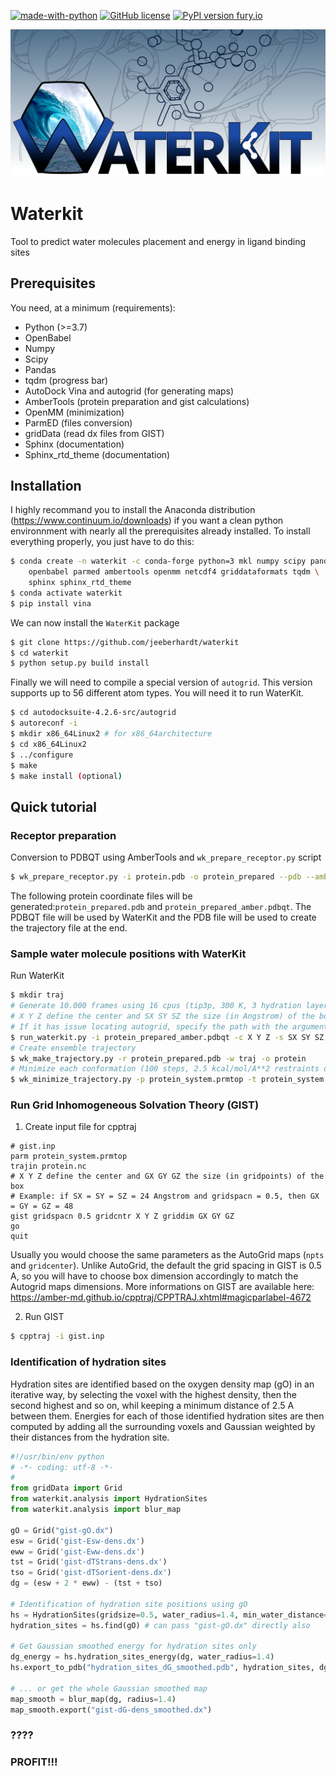 [![made-with-python](https://img.shields.io/badge/Made%20with-Python-1f425f.svg)](https://www.python.org/) [![GitHub license](https://img.shields.io/badge/License-GPL%20v3-blue.svg)](https://www.gnu.org/licenses/gpl-3.0) [![PyPI version fury.io](https://img.shields.io/badge/version-0.5.1-green.svg)](https://pypi.python.org/pypi/ansicolortags/) 

<img src="data/waterkit_logo_composite_TOC.jpg" width="1000">

# Waterkit
Tool to predict water molecules placement and energy in ligand binding sites

## Prerequisites

You need, at a minimum (requirements):
* Python (>=3.7)
* OpenBabel
* Numpy 
* Scipy
* Pandas
* tqdm (progress bar)
* AutoDock Vina and autogrid (for generating maps)
* AmberTools (protein preparation and gist calculations)
* OpenMM (minimization)
* ParmED (files conversion)
* gridData (read dx files from GIST)
* Sphinx (documentation)
* Sphinx_rtd_theme (documentation)

## Installation

I highly recommand you to install the Anaconda distribution (https://www.continuum.io/downloads) if you want a clean python environnment with nearly all the prerequisites already installed. To install everything properly, you just have to do this:
```bash
$ conda create -n waterkit -c conda-forge python=3 mkl numpy scipy pandas \
    openbabel parmed ambertools openmm netcdf4 griddataformats tqdm \
    sphinx sphinx_rtd_theme
$ conda activate waterkit
$ pip install vina
```

We can now install the `WaterKit` package
```bash
$ git clone https://github.com/jeeberhardt/waterkit
$ cd waterkit
$ python setup.py build install
```

Finally we will need to compile a special version of `autogrid`. This version supports up to 56 different atom types. You will need it to run WaterKit.
```bash
$ cd autodocksuite-4.2.6-src/autogrid
$ autoreconf -i
$ mkdir x86_64Linux2 # for x86_64architecture
$ cd x86_64Linux2
$ ../configure
$ make
$ make install (optional)
```

## Quick tutorial

### Receptor preparation

Conversion to PDBQT using AmberTools and `wk_prepare_receptor.py` script
```bash
$ wk_prepare_receptor.py -i protein.pdb -o protein_prepared --pdb --amber_pdbqt
```

The following protein coordinate files will be generated:```protein_prepared.pdb``` and ```protein_prepared_amber.pdbqt```. The PDBQT file will be used by WaterKit and the PDB file will be used to create the trajectory file at the end.

### Sample water molecule positions with WaterKit

Run WaterKit
```bash
$ mkdir traj
# Generate 10.000 frames using 16 cpus (tip3p, 300 K, 3 hydration layers)
# X Y Z define the center and SX SY SZ the size (in Angstrom) of the box
# If it has issue locating autogrid, specify the path with the argument --autogrid_exec_path
$ run_waterkit.py -i protein_prepared_amber.pdbqt -c X Y Z -s SX SY SZ -n 10000 -j 16 -o traj
# Create ensemble trajectory
$ wk_make_trajectory.py -r protein_prepared.pdb -w traj -o protein
# Minimize each conformation (100 steps, 2.5 kcal/mol/A**2 restraints on heavy atoms, CUDA)
$ wk_minimize_trajectory.py -p protein_system.prmtop -t protein_system.nc -o protein_min.nc
```

### Run Grid Inhomogeneous Solvation Theory (GIST)

1. Create input file for cpptraj
```
# gist.inp
parm protein_system.prmtop
trajin protein.nc
# X Y Z define the center and GX GY GZ the size (in gridpoints) of the box
# Example: if SX = SY = SZ = 24 Angstrom and gridspacn = 0.5, then GX = GY = GZ = 48
gist gridspacn 0.5 gridcntr X Y Z griddim GX GY GZ
go
quit
```

Usually you would choose the same parameters as the AutoGrid maps (```npts``` and ```gridcenter```). Unlike AutoGrid, the default the grid spacing in GIST is 0.5 A, so you will have to choose box dimension accordingly to match the Autogrid maps dimensions. More informations on GIST are available here: https://amber-md.github.io/cpptraj/CPPTRAJ.xhtml#magicparlabel-4672

2. Run GIST

```bash
$ cpptraj -i gist.inp
```

### Identification of hydration sites
Hydration sites are identified based on the oxygen density map (gO) in an iterative way, by selecting the voxel with the highest density, then the second highest and so on, whil keeping a minimum distance of 2.5 A between them. Energies for each of those identified hydration sites are then computed by adding all the surrounding voxels and Gaussian weighted by their distances from the hydration site.

```python
#!/usr/bin/env python
# -*- coding: utf-8 -*-
#
from gridData import Grid
from waterkit.analysis import HydrationSites
from waterkit.analysis import blur_map

gO = Grid("gist-gO.dx")
esw = Grid('gist-Esw-dens.dx')
eww = Grid('gist-Eww-dens.dx')
tst = Grid('gist-dTStrans-dens.dx')
tso = Grid('gist-dTSorient-dens.dx')
dg = (esw + 2 * eww) - (tst + tso)

# Identification of hydration site positions using gO
hs = HydrationSites(gridsize=0.5, water_radius=1.4, min_water_distance=2.5, min_density=2.0)
hydration_sites = hs.find(gO) # can pass "gist-gO.dx" directly also

# Get Gaussian smoothed energy for hydration sites only
dg_energy = hs.hydration_sites_energy(dg, water_radius=1.4)
hs.export_to_pdb("hydration_sites_dG_smoothed.pdb", hydration_sites, dg_energy)

# ... or get the whole Gaussian smoothed map
map_smooth = blur_map(dg, radius=1.4)
map_smooth.export("gist-dG-dens_smoothed.dx")
```

### ????
### PROFIT!!!
